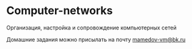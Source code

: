 # Computer-networks
Организация, настройка и сопровождение компьютерных сетей

Домашние задания можно присылать на почту mamedov-vm@bk.ru
